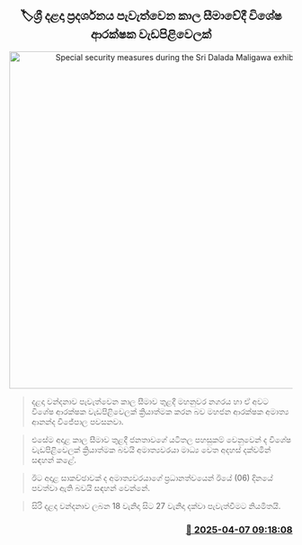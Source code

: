 <p align='center'><b><h2 align='center' title='Special security measures during the Sri Dalada Maligawa exhibition'>🏷ශ්‍රී දළදා ප්‍රදර්ශනය පැවැත්වෙන කාල සීමාවේදී විශේෂ ආරක්ෂක වැඩපිළිවෙලක්</h2></b></p>
<p align='center'><img src='https://helakuru.sgp1.cdn.digitaloceanspaces.com/esana/images/lib/dalada[1].jpg' width='600' alt='Special security measures during the Sri Dalada Maligawa exhibition'></p>

> දළදා වන්දනාව පැවැත්වෙන කාල සීමාව තුළදී මහනුවර නගරය හා ඒ අවට විශේෂ ආරක්ෂක වැඩපිළිවෙලක් ක්‍රියාත්මක කරන බව මහජන ආරක්ෂක අමාත්‍ය ආනන්ද විජේපාල පවසනවා.

> එසේම අදාළ කාල සීමාව තුළදී ජනතාවගේ යටිතල පහසුකම් වෙනුවෙන් ද විශේෂ වැඩපිළිවෙලක් ක්‍රියාත්මක බවයි අමාත්‍යවරයා මාධ්‍ය වෙත අදහස් දක්වමින් සඳහන් කළේ.

> ඊට අදාළ සාකච්ඡාවක් ද අමාත්‍යවරයාගේ ප්‍රධානත්වයෙන් ඊයේ (06) දිනයේ පවත්වා ඇති බවයි සඳහන් වෙන්නේ.

> සිරි දළදා වන්දනාව ලබන 18 වැනිදා සිට 27 වැනිදා දක්වා පැවැත්වීමට නියමිතයි.



<h3 align='right'><a href='https://www.helakuru.lk/esana/p/109018/'>📅 2025-04-07 09:18:08</a></h3>
